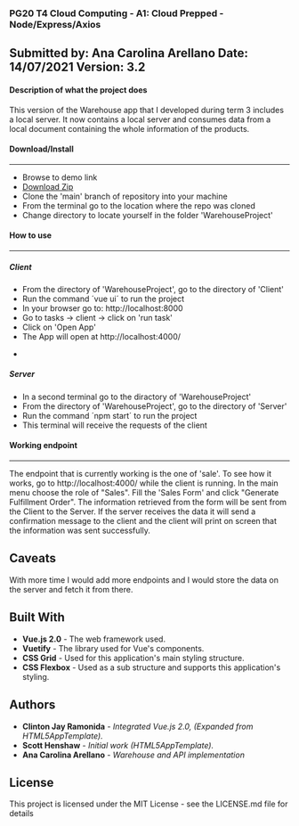### **PG20 T4 Cloud Computing - A1: Cloud Prepped - Node/Express/Axios**
Submitted by: Ana Carolina Arellano
Date: 14/07/2021
Version: 3.2
----------
#### **Description of what the project does**
This version of the Warehouse app that I developed during term 3 includes a local server. It now contains a local server and consumes data from a local document containing the whole information of the products. 

#### **Download/Install**
---------
 - Browse to demo link
 - [Download Zip](https://github.com/anacarolina-arellano/WarehouseProject)
 - Clone the 'main' branch of repository into your machine
 - From the terminal go to the location where the repo was cloned
 - Change directory to locate yourself in the folder 'WarehouseProject'


#### **How to use**
--------
##### Client
- From the directory of 'WarehouseProject', go to the directory of 'Client'
- Run the command ´vue ui´ to run the project
- In your browser go to: http://localhost:8000
- Go to tasks -> client -> click on 'run task'
- Click on 'Open App'
- The App will open at http://localhost:4000/

* 

##### Server
- In a second terminal go to the diractory of 'WarehouseProject'
- From the directory of 'WarehouseProject', go to the directory of 'Server'
- Run the command ´npm start´ to run the project
- This terminal will receive the requests of the client

#### **Working endpoint**
--------
The endpoint that is currently working is the one of 'sale'. To see how it works, go to http://localhost:4000/ while the client is running. In the main menu choose the role of "Sales". Fill the 'Sales Form' and click "Generate Fulfillment Order".
The information retrieved from the form will be sent from the Client to the Server. If the server receives the data it will send a confirmation message to the client and the client will print on screen that the information was sent successfully.

## Caveats
With more time I would add more endpoints and I would store the data on the server and fetch it from there. 

## Built With
* **Vue.js 2.0** - The web framework used.
* **Vuetify** - The library used for Vue's components.
* **CSS Grid** - Used for this application's main styling structure.
* **CSS Flexbox** - Used as a sub structure and supports this application's styling.

## Authors
* **Clinton Jay Ramonida** - *Integrated Vue.js 2.0, (Expanded from HTML5AppTemplate).*
* **Scott Henshaw** - *Initial work (HTML5AppTemplate).*
* **Ana Carolina Arellano** - *Warehouse and API implementation*

## License
This project is licensed under the MIT License - see the LICENSE.md file for details

